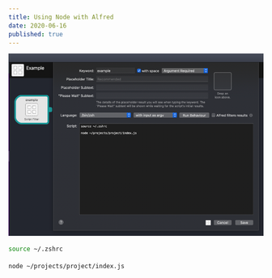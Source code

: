 ```yaml
---
title: Using Node with Alfred
date: 2020-06-16
published: true
---
```


![./using-node-with-alfred.png](./using-node-with-alfred.png)

```bash
source ~/.zshrc

node ~/projects/project/index.js
```
